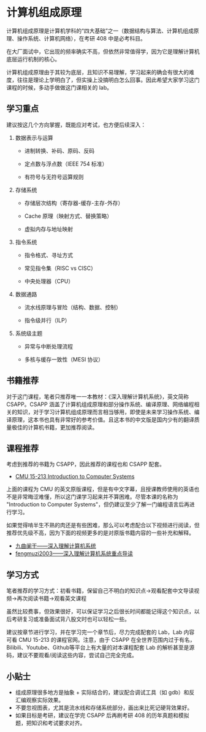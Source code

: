 # 计算机组成原理

计算机组成原理是计算机学科的“四大基础”之一（数据结构与算法、计算机组成原理、操作系统、计算机网络），在考研 408 中是必考科目。

在大厂面试中，它出现的频率确实不高，但依然非常值得学，因为它是理解计算机底层运行机制的核心。

计算机组成原理由于其较为底层，且知识不易理解，学习起来的确会有很大的难度，往往是理论上学明白了，但实操上没搞明白怎么回事。因此希望大家学习这门课程的时候，多动手做做这门课相关的 lab。

## 学习重点

建议按这几个方向掌握，既能应对考试，也方便后续深入：

1. 数据表示与运算

    - 进制转换、补码、原码、反码

    - 定点数与浮点数（IEEE 754 标准）

    - 有符号与无符号运算规则

2. 存储系统

    - 存储层次结构（寄存器-缓存-主存-外存）

    - Cache 原理（映射方式、替换策略）

    - 虚拟内存与地址映射

3. 指令系统

    - 指令格式、寻址方式

    - 常见指令集（RISC vs CISC）

    - 中央处理器（CPU）

4. 数据通路

    - 流水线原理与冒险（结构、数据、控制）

    - 指令级并行（ILP）

5. 系统级主题

    - 异常与中断处理流程

    - 多核与缓存一致性（MESI 协议）

## 书籍推荐

对于这门课程，笔者只推荐唯一一本教材：《深入理解计算机系统》，英文简称 CSAPP。CSAPP 涵盖了计算机组成原理和部分操作系统、编译原理、网络编程相关的知识，对于学习计算机组成原理而言相当够用，即使是未来学习操作系统、编译原理，这本书也具有非常好的参考价值。且这本书的中文版是国内少有的翻译质量极佳的计算机书籍，更加推荐阅读。

## 课程推荐

考虑到推荐的书籍为 CSAPP，因此推荐的课程也和 CSAPP 配套。

- [CMU 15-213 Introduction to Computer Systems](https://www.bilibili.com/video/BV1iW411d7hd/)

上面的课程为 CMU 的英文原版课程，但是有中文字幕，且授课教师使用的英语也不是非常晦涩难懂，所以这门课学习起来并不算困难。尽管本课的名称为 "Introduction to Computer Systems"，但仍建议至少了解一门编程语言后再进行学习。

如果觉得啃半生不熟的肉还是有些困难，那么可以考虑配合以下视频进行阅读，但推荐优先级不高，因为下面的视频更多的是对原版书籍内容的一些补充和解释。

+ [九曲阑干——深入理解计算机系统](https://www.bilibili.com/video/BV1cD4y1D7uR/)
+ [fengmuzi2003——深入理解计算机系统重点导读](https://www.bilibili.com/video/BV1RK4y1R7Kf/)

## 学习方式

笔者推荐的学习方式：初看书籍，保留自己不明白的知识点->观看配套中文导读视频->再次阅读书籍->观看英文课程

虽然比较费事，但效果很好，可以保证学习之后很长时间都能记得这个知识点，以后考研复习或准备面试背八股文时也可以轻松一些。

建议按章节进行学习，并在学习完一个章节后，尽力完成配套的 Lab，Lab 内容可看 CMU 15-213 的课程官网。注意，由于 CSAPP 在全世界范围内过于有名，Bilibili、Youtube、Github等平台上有大量的对本课程配套 Lab 的解析甚至是源码，建议不要观看/阅读这些内容，尝试自己完全完成。

## 小贴士

- 组成原理很多地方是抽象 + 实际结合的，建议配合调试工具（如 gdb）和反汇编观察实际效果。
- 不要忽视图表，尤其是流水线和存储系统部分，画出来比死记硬背效果好。
- 如果目标是考研，建议在学完 CSAPP 后再刷考研 408 的历年真题和模拟题，把知识和考试要求对齐。